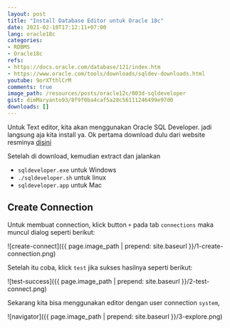 ```yaml
---
layout: post
title: "Install Database Editor untuk Oracle 18c"
date: 2021-02-10T17:12:11+07:00
lang: oracle18c
categories:
- RDBMS
- Oracle18c
refs: 
- https://docs.oracle.com/database/121/index.htm
- https://www.oracle.com/tools/downloads/sqldev-downloads.html
youtube: 9orXTthlCrM
comments: true
image_path: /resources/posts/oracle12c/003d-sqldeveloper
gist: dimMaryanto93/8f9f0ba4caf5a28c56111246499e97d0
downloads: []
---
```


Untuk Text editor, kita akan menggunakan Oracle SQL Developer. jadi langsung aja kita install ya. Ok pertama download dulu dari website resminya [disini](https://www.oracle.com/tools/downloads/sqldev-downloads.html)

Setelah di download, kemudian extract dan jalankan

- `sqldeveloper.exe` untuk Windows
- `./sqldeveloper.sh` untuk linux
- `sqldeveloper.app` untuk Mac

## Create Connection

Untuk membuat connection, klick button `+` pada tab `connections` maka muncul dialog seperti berikut:

![create-connect]({{ page.image_path | prepend: site.baseurl }}/1-create-connection.png)

Setelah itu coba, klick `test` jika sukses hasilnya seperti berikut:

![test-success]({{ page.image_path | prepend: site.baseurl }}/2-test-connect.png)

Sekarang kita bisa menggunakan editor dengan user connection `system`,

![navigator]({{ page.image_path | prepend: site.baseurl }}/3-explore.png)